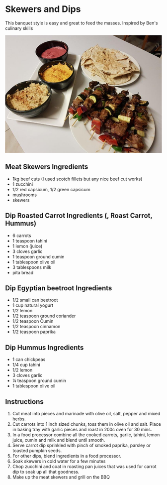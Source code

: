 # Skewers and Dips

This banquet style is easy and great to feed the masses. Inspired by Ben's culinary skills

![Skewers and Dips](../.gitbook/assets/skewers-dip.png)

## Meat Skewers Ingredients

* 1kg beef cuts \(I used scotch fillets but any nice beef cut works\)
* 1 zucchini
* 1/2 red capsicum, 1/2 green capsicum
* mushrooms
* skewers

## Dip Roasted Carrot Ingredients \(, Roast Carrot, Hummus\)

* 6 carrots
* 1 teaspoon tahini 
* 1 lemon \(juice\)
* 3 cloves garlic
* 1 teaspoon ground cumin
* 1 tablespoon olive oil
* 3 tablespoons milk
* pita bread

## Dip Egyptian beetroot Ingredients

* 1/2 small can beetroot
* 1 cup natural yogurt
* 1/2 lemon
* 1/2 teaspoon ground coriander
* 1/2 teaspoon Cumin
* 1/2 teaspoon cinnamon
* 1/2 teaspoon paprika

## Dip Hummus Ingredients

* 1 can chickpeas
* 1/4 cup tahini 
* 1/2 lemon
* 3 cloves garlic
* ¼ teaspoon ground cumin
* 1 tablespoon olive oil

## Instructions

1. Cut meat into pieces and marinade with olive oil, salt, pepper and mixed herbs.
2. Cut carrots into 1 inch sized chunks, toss them in olive oil and salt. Place in baking tray with garlic pieces and roast in 200c oven for 30 mins.
3. In a food processor combine all the cooked carrots, garlic, tahini, lemon juice, cumin and milk and blend until smooth.
4. Serve carrot dip sprinkled with pinch of smoked paprika, parsley or toasted pumpkin seeds.
5. For other dips, blend ingredients in a food processor. 
6. Soak skewers in cold water for a few minutes
7. Chop zucchini and coat in roasting pan juices that was used for carrot dip to soak up all that goodness. 
8. Make up the meat skewers and grill on the BBQ 

